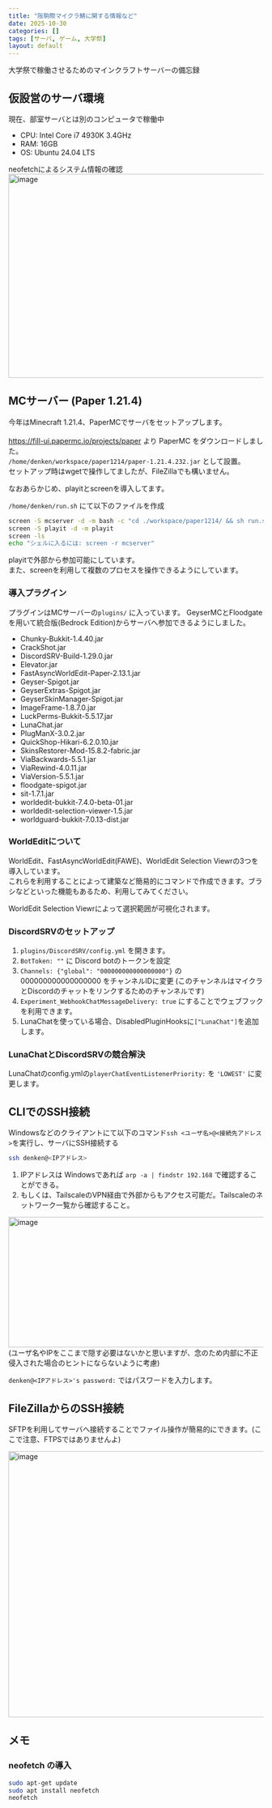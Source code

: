 ```yaml
---
title: "阪駒際マイクラ鯖に関する情報など"
date: 2025-10-30
categories: []
tags: [サーバ, ゲーム, 大学祭]
layout: default
---
```


大学祭で稼働させるためのマインクラフトサーバーの備忘録

## 仮設営のサーバ環境
現在、部室サーバとは別のコンピュータで稼働中

- CPU: Intel Core i7 4930K 3.4GHz
- RAM: 16GB
- OS: Ubuntu 24.04 LTS

neofetchによるシステム情報の確認 <br>
<img width="714" height="403" alt="image" src="https://github.com/user-attachments/assets/44833d9f-7d6b-4a9e-b7b9-d582e377d564" />

## MCサーバー (Paper 1.21.4)
今年はMinecraft 1.21.4、PaperMCでサーバをセットアップします。<br>
<br>
https://fill-ui.papermc.io/projects/paper より PaperMC をダウンロードしました。<br>
`/home/denken/workspace/paper1214/paper-1.21.4.232.jar` として設置。<br>
セットアップ時はwgetで操作してましたが、FileZillaでも構いません。<br>

なおあらかじめ、playitとscreenを導入してます。<br>

`/home/denken/run.sh` にて以下のファイルを作成
```sh
screen -S mcserver -d -m bash -c "cd ./workspace/paper1214/ && sh run.sh"
screen -S playit -d -m playit
screen -ls
echo "シェルに入るには: screen -r mcserver"
```

playitで外部から参加可能にしています。<br>
また、screenを利用して複数のプロセスを操作できるようにしています。

### 導入プラグイン
プラグインはMCサーバーの`plugins/` に入っています。
GeyserMCとFloodgateを用いて統合版(Bedrock Edition)からサーバへ参加できるようにしました。<br>

- Chunky-Bukkit-1.4.40.jar
- CrackShot.jar
- DiscordSRV-Build-1.29.0.jar
- Elevator.jar
- FastAsyncWorldEdit-Paper-2.13.1.jar
- Geyser-Spigot.jar
- GeyserExtras-Spigot.jar
- GeyserSkinManager-Spigot.jar
- ImageFrame-1.8.7.0.jar
- LuckPerms-Bukkit-5.5.17.jar
- LunaChat.jar
- PlugManX-3.0.2.jar
- QuickShop-Hikari-6.2.0.10.jar
- SkinsRestorer-Mod-15.8.2-fabric.jar
- ViaBackwards-5.5.1.jar
- ViaRewind-4.0.11.jar
- ViaVersion-5.5.1.jar
- floodgate-spigot.jar
- sit-1.7.1.jar
- worldedit-bukkit-7.4.0-beta-01.jar
- worldedit-selection-viewer-1.5.jar
- worldguard-bukkit-7.0.13-dist.jar

### WorldEditについて
WorldEdit、FastAsyncWorldEdit(FAWE)、WorldEdit Selection Viewrの3つを導入しています。<br>
これらを利用することによって建築など簡易的にコマンドで作成できます。ブラシなどといった機能もあるため、利用してみてください。<br>

WorldEdit Selection Viewrによって選択範囲が可視化されます。

### DiscordSRVのセットアップ
1. `plugins/DiscordSRV/config.yml` を開きます。
2. `BotToken: ""` に Discord botのトークンを設定
3. `Channels: {"global": "000000000000000000"}` の 000000000000000000 をチャンネルIDに変更 (このチャンネルはマイクラとDiscordのチャットをリンクするためのチャンネルです)
4. `Experiment_WebhookChatMessageDelivery: true` にすることでウェブフックを利用できます。
5. LunaChatを使っている場合、DisabledPluginHooksに`["LunaChat"]`を追加します。

### LunaChatとDiscordSRVの競合解決
LunaChatのconfig.ymlの`playerChatEventListenerPriority:` を `'LOWEST'` に変更します。

## CLIでのSSH接続
Windowsなどのクライアントにて以下のコマンド`ssh <ユーザ名>@<接続先アドレス>`を実行し、サーバにSSH接続する
```bash
ssh denken@<IPアドレス>
```

1. IPアドレスは Windowsであれば `arp -a | findstr 192.168` で確認することができる。 <br>
2. もしくは、TailscaleのVPN経由で外部からもアクセス可能だ。Tailscaleのネットワーク一覧から確認すること。

<img width="738" height="258" alt="image" src="https://github.com/user-attachments/assets/d02e9113-8e3d-43b1-9a86-822d9bf908f1" /> <br>
(ユーザ名やIPをここまで隠す必要はないかと思いますが、念のため内部に不正侵入された場合のヒントにならないように考慮)<br>

`denken@<IPアドレス>'s password:` ではパスワードを入力します。<br>

## FileZillaからのSSH接続
SFTPを利用してサーバへ接続することでファイル操作が簡易的にできます。(ここで注意、FTPSではありませんよ)<br>

<img width="861" height="526" alt="image" src="https://github.com/user-attachments/assets/19f0c8c9-5c49-4b08-8a56-f49bfb02555e" />


## メモ
### neofetch の導入
```bash
sudo apt-get update
sudo apt install neofetch
neofetch
```
